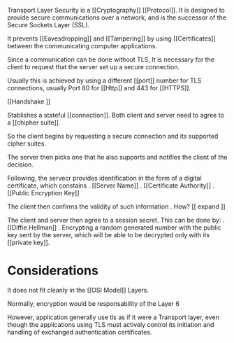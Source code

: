 Transport Layer Security is a [[Cryptography]] [[Protocol]]. It is designed to provide secure communications over a network, and  is the successor of the Secure Sockets Layer (SSL). 

It prevents [[Eavesdropping]] and [[Tampering]] by using [[Certificates]] between the communicating computer applications. 



Since a communication can be done without TLS, It is necessary for the client to request that the server set up a secure connection. 

Usually this is achieved by using a different [[port]] number for TLS connections, usually Port 80 for [[Http]] and 443 for [[HTTPS]]. 


[[Handshake ]]

Stablishes a stateful [[connection]]. 
Both client and server need to agree to a [[chipher suite]]. 

So the client begins by requesting a secure connection and its supported cipher suites. 

The server then picks one that he also supports and notifies the client of the decision. 

Following, the servecr provides identification in the form of a digital certificate, which constains
    . [[Server Name]]
    . [[Certificate Authority]]
    . [[Public Encryption Key]]

The client then confirms the validity of such information
    . How? [[ expand ]]

The client and server then agree to a session secret. This can be done by: 
    .[[Diffie Hellman]]
    . Encrypting a random generated number with the public key sent by the server, which will be able to be decrypted only with its [[private key]]. 




# Considerations 

It does not fit cleanly in the [[OSI Model]] Layers. 

Normally, encryption  would be responsability of the Layer 6

However, application generally use tls as if it were a Transport layer, even though the applications using TLS must actively control its initiation and handling of exchanged authentication certificates.
